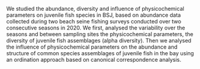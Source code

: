 We studied the abundance, diversity and influence of physicochemical parameters on juvenile fish species in BSJ, 
based on abundance data collected during two beach seine fishing surveys conducted over two consecutive seasons in 2020. 
We first, analysed the variability over the seasons and between sampling sites the physicochemical parameters, 
the diversity of juvenile fish assemblages (alpha diversity).
Then we analysed the influence of physicochemical parameters on the abundance and structure of common species assemblages 
of juvenile fish in the bay using an ordination approach based on canonical correspondence analysis.
